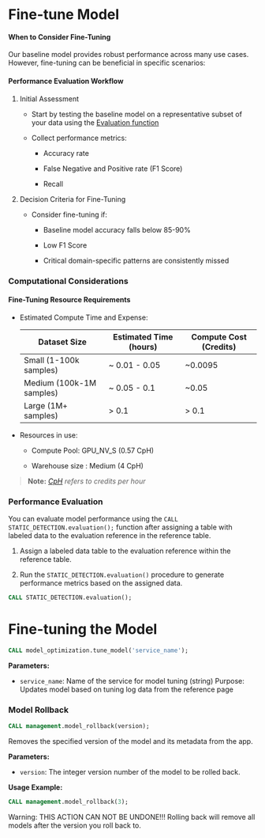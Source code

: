 # Fine-tune Model

#### When to Consider Fine-Tuning

Our baseline model provides robust performance across many use cases. However, fine-tuning can be beneficial in specific scenarios:

#### Performance Evaluation Workflow

1. Initial Assessment

   - Start by testing the baseline model on a representative subset of your data using the [Evaluation function](#performance-evaluation)

   - Collect performance metrics:

     - Accuracy rate

     - False Negative and Positive rate (F1 Score)

     - Recall

2. Decision Criteria for Fine-Tuning

   - Consider fine-tuning if:

     - Baseline model accuracy falls below 85-90%

     - Low F1 Score

     - Critical domain-specific patterns are consistently missed

### Computational Considerations

#### Fine-Tuning Resource Requirements

- Estimated Compute Time and Expense:

  | **Dataset Size**      | **Estimated Time (hours)** | **Compute Cost (Credits)** |
  |-----------------------|---------------------------|----------------------------|
  | Small (1-100k samples)  | ~ 0.01 - 0.05          |      ~0.0095               |
  | Medium (100k-1M samples)| ~ 0.05 - 0.1           | ~0.05              |
  | Large (1M+ samples)  |  > 0.1                    | > 0.1                |
 
- Resources in use: 

  - Compute Pool: GPU_NV_S (0.57 CpH)

  - Warehouse size : Medium (4 CpH)

> **Note:** *[CpH](https://www.snowflake.com/legal-files/CreditConsumptionTable.pdf) refers to credits per hour* 

### Performance Evaluation

You can evaluate model performance using the `CALL STATIC_DETECTION.evaluation();` function after assigning a table with labeled data to the evaluation reference in the reference table.

1. Assign a labeled data table to the evaluation reference within the reference table.  


2. Run the `STATIC_DETECTION.evaluation()` procedure to generate performance metrics based on the assigned data.

```sql
CALL STATIC_DETECTION.evaluation();
```


# Fine-tuning the Model

```sql
CALL model_optimization.tune_model('service_name');
```
**Parameters:**
- `service_name`: Name of the service for model tuning (string)
Purpose: Updates model based on tuning log data from the reference page

### Model Rollback
```sql
CALL management.model_rollback(version);
```
Removes the specified version of the model and its metadata from the app.

**Parameters:**  
- `version`: The integer version number of the model to be rolled back.

**Usage Example:**  
```sql
CALL management.model_rollback(3);
```

Warning: THIS ACTION CAN NOT BE UNDONE!!!  Rolling back will remove all models after the version you roll back to. 
